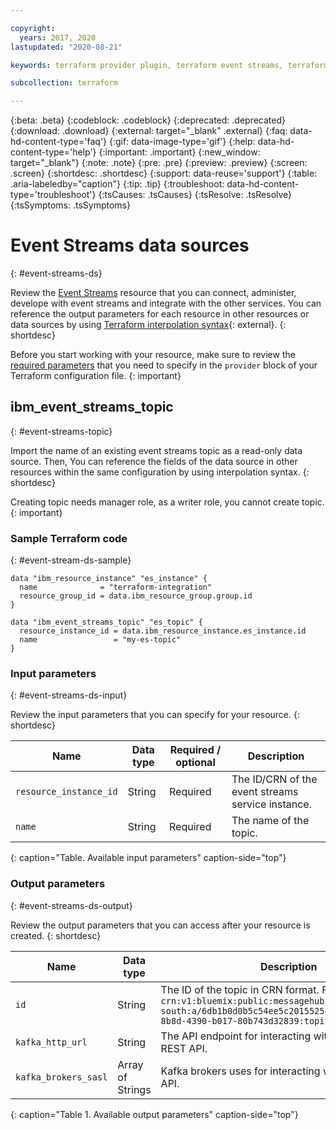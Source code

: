 ```yaml
---

copyright:
  years: 2017, 2020
lastupdated: "2020-08-21"

keywords: terraform provider plugin, terraform event streams, terraform event stream service, terraform event streams topic

subcollection: terraform

---
```


{:beta: .beta}
{:codeblock: .codeblock}
{:deprecated: .deprecated}
{:download: .download}
{:external: target="_blank" .external}
{:faq: data-hd-content-type='faq'}
{:gif: data-image-type='gif'}
{:help: data-hd-content-type='help'}
{:important: .important}
{:new_window: target="_blank"}
{:note: .note}
{:pre: .pre}
{:preview: .preview}
{:screen: .screen}
{:shortdesc: .shortdesc}
{:support: data-reuse='support'}
{:table: .aria-labeledby="caption"}
{:tip: .tip}
{:troubleshoot: data-hd-content-type='troubleshoot'}
{:tsCauses: .tsCauses}
{:tsResolve: .tsResolve}
{:tsSymptoms: .tsSymptoms}


# Event Streams data sources
{: #event-streams-ds}


Review the [Event Streams](/docs/EventStreams?topic=EventStreams-about) resource that you can connect, administer, develope with event streams and integrate with the other services. You can reference the output parameters for each resource in other resources or data sources by using [Terraform interpolation syntax](https://www.terraform.io/docs/configuration/resources.html){: external}.
{: shortdesc}

Before you start working with your resource, make sure to review the [required parameters](/docs/terraform?topic=terraform-provider-reference#required-parameters) that you need to specify in the `provider` block of your Terraform configuration file. 
{: important}


## ibm_event_streams_topic
{: #event-streams-topic}

Import the name of an existing event streams topic as a read-only data source. Then, You can reference the fields of the data source in other resources within the same configuration by using interpolation syntax. 
{: shortdesc}

 Creating topic needs manager role, as a writer role, you cannot create topic.
 {: important}

### Sample Terraform code
{: #event-stream-ds-sample}

```
data "ibm_resource_instance" "es_instance" {
  name              = "terraform-integration"
  resource_group_id = data.ibm_resource_group.group.id
}

data "ibm_event_streams_topic" "es_topic" {
  resource_instance_id = data.ibm_resource_instance.es_instance.id
  name                 = "my-es-topic"
}

```

### Input parameters
{: #event-streams-ds-input}

Review the input parameters that you can specify for your resource. 
{: shortdesc}

|Name|Data type|Required / optional|Description|
|----|-----------|-----------|---------------------|
|`resource_instance_id`|String|Required|The ID/CRN of the event streams service instance.|
|`name`|String|Required|The name of the topic.|
{: caption="Table. Available input parameters" caption-side="top"}

### Output parameters
{: #event-streams-ds-output}

Review the output parameters that you can access after your resource is created. 
{: shortdesc}

|Name|Data type|Description|
|----|-----------|--------|
|`id`|String|The ID of the topic in CRN format. For example, `crn:v1:bluemix:public:messagehub:us-south:a/6db1b0d0b5c54ee5c201552547febcd8:cb5a0252-8b8d-4390-b017-80b743d32839:topic:my-es-topic`|
|`kafka_http_url`|String|The API endpoint for interacting with event streams REST API.|
|`kafka_brokers_sasl`|Array of Strings|Kafka brokers uses for interacting with Kafka native API.|
{: caption="Table 1. Available output parameters" caption-side="top"}
